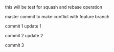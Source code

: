 this will be test for squash and rebase operation

master commit to make conflict with feature branch

commit 1 update 1

commit 2 update 2

commit 3
